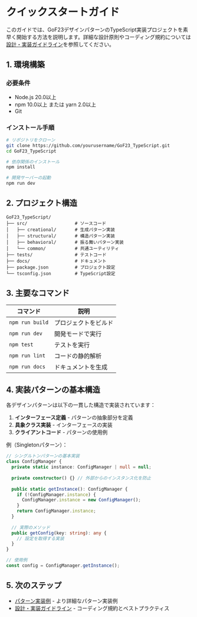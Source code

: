 # クイックスタートガイド

このガイドでは、GoF23デザインパターンのTypeScript実装プロジェクトを素早く開始する方法を説明します。詳細な設計原則やコーディング規約については[設計・実装ガイドライン](../architecture/guidelines.md)を参照してください。

## 1. 環境構築

### 必要条件
- Node.js 20.0以上
- npm 10.0以上 または yarn 2.0以上
- Git

### インストール手順

```bash
# リポジトリをクローン
git clone https://github.com/yourusername/GoF23_TypeScript.git
cd GoF23_TypeScript

# 依存関係のインストール
npm install

# 開発サーバーの起動
npm run dev
```

## 2. プロジェクト構造

```
GoF23_TypeScript/
├── src/                  # ソースコード
│   ├── creational/       # 生成パターン実装
│   ├── structural/       # 構造パターン実装
│   ├── behavioral/       # 振る舞いパターン実装
│   └── common/           # 共通ユーティリティ
├── tests/                # テストコード
├── docs/                 # ドキュメント
├── package.json          # プロジェクト設定
└── tsconfig.json         # TypeScript設定
```

## 3. 主要なコマンド

| コマンド | 説明 |
|---------|------|
| `npm run build` | プロジェクトをビルド |
| `npm run dev` | 開発モードで実行 |
| `npm test` | テストを実行 |
| `npm run lint` | コードの静的解析 |
| `npm run docs` | ドキュメントを生成 |

## 4. 実装パターンの基本構造

各デザインパターンは以下の一貫した構造で実装されています：

1. **インターフェース定義** - パターンの抽象部分を定義
2. **具象クラス実装** - インターフェースの実装
3. **クライアントコード** - パターンの使用例

例（Singletonパターン）：

```typescript
// シングルトンパターンの基本実装
class ConfigManager {
  private static instance: ConfigManager | null = null;
  
  private constructor() {} // 外部からのインスタンス化を防止
  
  public static getInstance(): ConfigManager {
    if (!ConfigManager.instance) {
      ConfigManager.instance = new ConfigManager();
    }
    return ConfigManager.instance;
  }
  
  // 実際のメソッド
  public getConfig(key: string): any {
    // 設定を取得する実装
  }
}

// 使用例
const config = ConfigManager.getInstance();
```

## 5. 次のステップ

- [パターン実装例](../examples/pattern-examples.md) - より詳細なパターン実装例
- [設計・実装ガイドライン](../architecture/guidelines.md) - コーディング規約とベストプラクティス
